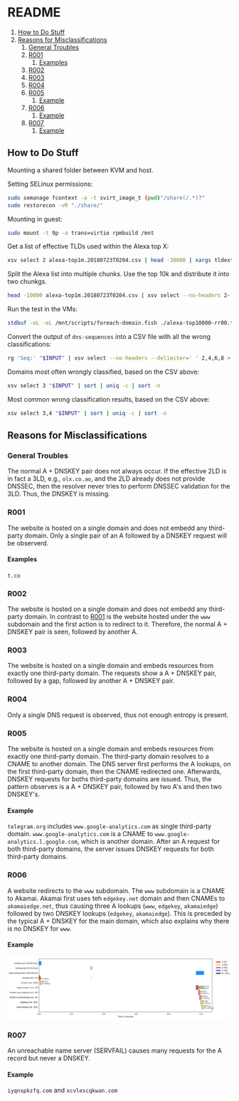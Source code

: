 # README

1. [How to Do Stuff](#how-to-do-stuff)
2. [Reasons for Misclassifications](#reasons-for-misclassifications)
    1. [General Troubles](#general-troubles)
    2. [R001](#r001)
        1. [Examples](#examples)
    3. [R002](#r002)
    4. [R003](#r003)
    5. [R004](#r004)
    6. [R005](#r005)
        1. [Example](#example)
    7. [R006](#r006)
        1. [Example](#example)
    8. [R007](#r007)
        1. [Example](#example)

## How to Do Stuff

Mounting a shared folder between KVM and host.

Setting SELinux permissions:

```bash
sudo semanage fcontext -a -t svirt_image_t (pwd)"/share(/.*)?"
sudo restorecon -vR "./share/"
```

Mounting in guest:

```bash
sudo mount -t 9p -o trans=virtio rpmbuild /mnt
```

Get a list of effective TLDs used within the Alexa top X:

```bash
xsv select 2 alexa-top1m.20180723T0204.csv | head -30000 | xargs tldextract | cut -d ' ' -f 3 | sort -u >tlds
```

Split the Alexa list into multiple chunks.
Use the top 10k and distribute it into two chunkgs.

```bash
head -10000 alexa-top1m.20180723T0204.csv | xsv select --no-headers 2- | split --additional-suffix=.txt --number=r/2 --numeric-suffixes - alexa-top10000-rr
```

Run the test in the VMs:

```bash
stdbuf -oL -eL /mnt/scripts/foreach-domain.fish ./alexa-top10000-rr00.txt 2>&1 | ts | tee log.txt
```

Convert the output of `dns-sequences` into a CSV file with all the wrong classifications:

```bash
rg 'Seq:' "$INPUT" | xsv select --no-headers --delimiter=' ' 2,4,6,8 > "$OUTPUT"
```

Domains most often wrongly classified, based on the CSV above:

```bash
xsv select 3 "$INPUT" | sort | uniq -c | sort -n
```

Most common wrong classification results, based on the CSV above:

```bash
xsv select 3,4 "$INPUT" | sort | uniq -c | sort -n
```

## Reasons for Misclassifications

### General Troubles

The normal A + DNSKEY pair does not always occur.
If the effective 2LD is in fact a 3LD, e.g., `olx.co.ao`, and the 2LD already does not provide DNSSEC, then the resolver never tries to perform DNSSEC validation for the 3LD.
Thus, the DNSKEY is missing.

### R001
[R001]: #r001

The website is hosted on a single domain and does not embedd any third-party domain.
Only a single pair of an A followed by a DNSKEY request will be observerd.

#### Examples

`t.co`

### R002
[R002]: #r002

The website is hosted on a single domain and does not embedd any third-party domain.
In contrast to [R001][] is the website hosted under the `www` subdomain and the first action is to redirect to it.
Therefore, the normal A + DNSKEY pair is seen, followed by another A.

### R003
[R003]: #r003

The website is hosted on a single domain and embeds resources from exactly one third-party domain.
The requests show a A + DNSKEY pair, followed by a gap, followed by another A + DNSKEY pair.

### R004
[R004]: #r004

Only a single DNS request is observed, thus not enough entropy is present.

### R005
[R005]: #r005

The website is hosted on a single domain and embeds resources from exactly one third-party domain.
The third-party domain resolves to a CNAME to another domain.
The DNS server first performs the A lookups, on the first third-party domain, then the CNAME redirected one.
Afterwards, DNSKEY requests for boths third-party domains are issued.
Thus, the pattern observes is a A + DNSKEY pair, followed by two A's and then two DNSKEY's.

#### Example

`telegram.org` includes `www.google-analytics.com` as single third-party domain.
`www.google-analytics.com` is a CNAME to `www.google-analytics.l.google.com`, which is another domain.
After an A request for both third-party domains, the server issues DNSKEY requests for both third-party domains.

### R006
[R006]: #r006

A website redirects to the `www` subdomain.
The `www` subdomain is a CNAME to Akamai.
Akamai first uses teh `edgekey.net` domain and then CNAMEs to `akamaiedge.net`, thus causing three A lookups (`www`, `edgekey`, `akamaiedge`) followed by two DNSKEY lookups (`edgekey`, `akamaiedge`).
This is preceded by the typical A + DNSKEY for the main domain, which also explains why there is no DNSKEY for `www`.

#### Example

![Example for R006 case.](./figs/r006-www+akamai.svg)

### R007
[R007]: #r007

An unreachable name server (SERVFAIL) causes many requests for the A record but never a DNSKEY.

#### Example

`iyqnxpkzfq.com` and `xcvlescqkwan.com`

